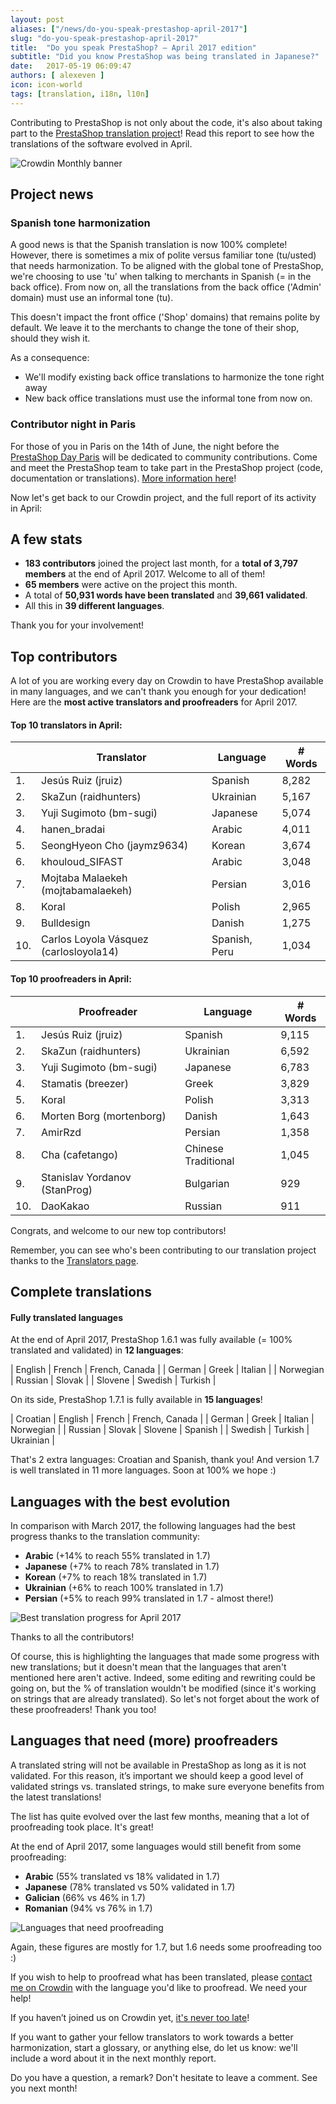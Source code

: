 ```yaml
---
layout: post
aliases: ["/news/do-you-speak-prestashop-april-2017"]
slug: "do-you-speak-prestashop-april-2017"
title:  "Do you speak PrestaShop? – April 2017 edition"
subtitle: "Did you know PrestaShop was being translated in Japanese?"
date:   2017-05-19 06:09:47
authors: [ alexeven ]
icon: icon-world
tags: [translation, i18n, l10n]
---
```


Contributing to PrestaShop is not only about the code, it's also about taking part to the [PrestaShop translation project](https://crowdin.com/project/prestashop-official)! Read this report to see how the translations of the software evolved in April.

![Crowdin Monthly banner](/assets/images/2017/04/DYSpeakPS.jpg)

## Project news

### Spanish tone harmonization

A good news is that the Spanish translation is now 100% complete! However, there is sometimes a mix of polite versus familiar tone (tu/usted) that needs harmonization.
To be aligned with the global tone of PrestaShop, we're choosing to use 'tu' when talking to merchants in Spanish (= in the back office). From now on, all the translations from the back office ('Admin' domain) must use an informal tone (tu).

This doesn't impact the front office ('Shop' domains) that remains polite by default. We leave it to the merchants to change the tone of their shop, should they wish it.

As a consequence:

* We'll modify existing back office translations to harmonize the tone right away
* New back office translations must use the informal tone from now on.


### Contributor night in Paris

For those of you in Paris on the 14th of June, the night before the [PrestaShop Day Paris](http://www.prestashopday.com/fr/) will be dedicated to community contributions. Come and meet the PrestaShop team to take part in the PrestaShop project (code, documentation or translations). [More information here](http://build.prestashop.com/news/contributor-night-barcamp-prestashop-day-paris-2017/)!


Now let's get back to our Crowdin project, and the full report of its activity in April:

## A few stats

* **183 contributors** joined the project last month, for a **total of 3,797 members** at the end of April 2017. Welcome to all of them!
* **65 members** were active on the project this month.
* A total of **50,931 words have been translated** and **39,661 validated**.
* All this in **39 different languages**.

Thank you for your involvement!


## Top contributors

A lot of you are working every day on Crowdin to have PrestaShop available in many languages, and we can't thank you enough for your dedication! Here are the **most active translators and proofreaders** for April 2017.

#### Top 10 translators in April:

| |Translator | Language | # Words
|-|---------- | -------- | ----------------
 1. | Jesús Ruiz (jruiz) | Spanish | 8,282
 2. | SkaZun (raidhunters) | Ukrainian | 5,167
 3. | Yuji Sugimoto (bm-sugi) | Japanese | 5,074
 4. | hanen_bradai | Arabic | 4,011
 5. | SeongHyeon Cho (jaymz9634) | Korean | 3,674
 6. | khouloud_SIFAST | Arabic | 3,048
 7. | Mojtaba Malaekeh (mojtabamalaekeh) | Persian | 3,016
 8. | Koral | Polish | 2,965
 9. | Bulldesign | Danish | 1,275
10. | Carlos Loyola Vásquez (carlosloyola14) | Spanish, Peru | 1,034


#### Top 10 proofreaders in April:

| | Proofreader | Language | # Words
|-| ---------- | -------- | ----------------
 1. | Jesús Ruiz (jruiz) | Spanish | 9,115
 2. | SkaZun (raidhunters) | Ukrainian | 6,592
 3. | Yuji Sugimoto (bm-sugi) | Japanese | 6,783
 4. | Stamatis (breezer) | Greek | 3,829
 5. | Koral | Polish | 3,313
 6. | Morten Borg (mortenborg) | Danish | 1,643
 7. | AmirRzd | Persian | 1,358
 8. | Cha (cafetango) | Chinese Traditional | 1,045
 9. | Stanislav Yordanov (StanProg) | Bulgarian | 929
10. | DaoKakao | Russian | 911

Congrats, and welcome to our new top contributors!

Remember, you can see who's been contributing to our translation project thanks to the [Translators page](http://translators.prestashop.com/).


## Complete translations

#### Fully translated languages

At the end of April 2017, PrestaShop 1.6.1 was fully available (= 100% translated and validated) in **12 languages**:

| English | French | French, Canada |
| German | Greek | Italian |
| Norwegian | Russian | Slovak |
| Slovene | Swedish | Turkish |


On its side, PrestaShop 1.7.1 is fully available in **15 languages**!

| Croatian | English | French | French, Canada |
| German | Greek | Italian | Norwegian |
| Russian | Slovak | Slovene | Spanish |
| Swedish | Turkish | Ukrainian |

That's 2 extra languages: Croatian and Spanish, thank you!
And version 1.7 is well translated in 11 more languages. Soon at 100% we hope :)


## Languages with the best evolution

In comparison with March 2017, the following languages had the best progress thanks to the translation community:

* **Arabic** (+14% to reach 55% translated in 1.7)
* **Japanese** (+7% to reach 78% translated in 1.7)
* **Korean** (+7% to reach 18% translated in 1.7)
* **Ukrainian** (+6% to reach 100% translated in 1.7)
* **Persian** (+5% to reach 99% translated in 1.7 - almost there!)

![Best translation progress for April 2017](/assets/images/2017/05/Build_Crowdin_progress_Avr17.png)

Thanks to all the contributors!

Of course, this is highlighting the languages that made some progress with new translations; but it doesn't mean that the languages that aren't mentioned here aren't active. Indeed, some editing and rewriting could be going on, but the % of translation wouldn't be modified (since it's working on strings that are already translated). So let's not forget about the work of these proofreaders! Thank you too!

## Languages that need (more) proofreaders

A translated string will not be available in PrestaShop as long as it is not validated. For this reason, it’s important we should keep a good level of validated strings vs. translated strings, to make sure everyone benefits from the latest translations!

The list has quite evolved over the last few months, meaning that a lot of proofreading took place. It's great!

At the end of April 2017, some languages would still benefit from some proofreading:

* **Arabic** (55% translated vs 18% validated in 1.7)
* **Japanese** (78% translated vs 50% validated in 1.7)
* **Galician** (66% vs 46% in 1.7)
* **Romanian** (94% vs 76% in 1.7)

![Languages that need proofreading](/assets/images/2017/05/Build_Crowdin_proofreading_Avr17.png)

Again, these figures are mostly for 1.7, but 1.6 needs some proofreading too :)

If you wish to help to proofread what has been translated, please [contact me on Crowdin](https://crowdin.com/profile/alex-even) with the language you'd like to proofread. We need your help!

If you haven’t joined us on Crowdin yet, [it's never too late](https://crowdin.com/project/prestashop-official)!

If you want to gather your fellow translators to work towards a better harmonization, start a glossary, or anything else, do let us know: we'll include a word about it in the next monthly report.

Do you have a question, a remark? Don't hesitate to leave a comment. See you next month!
